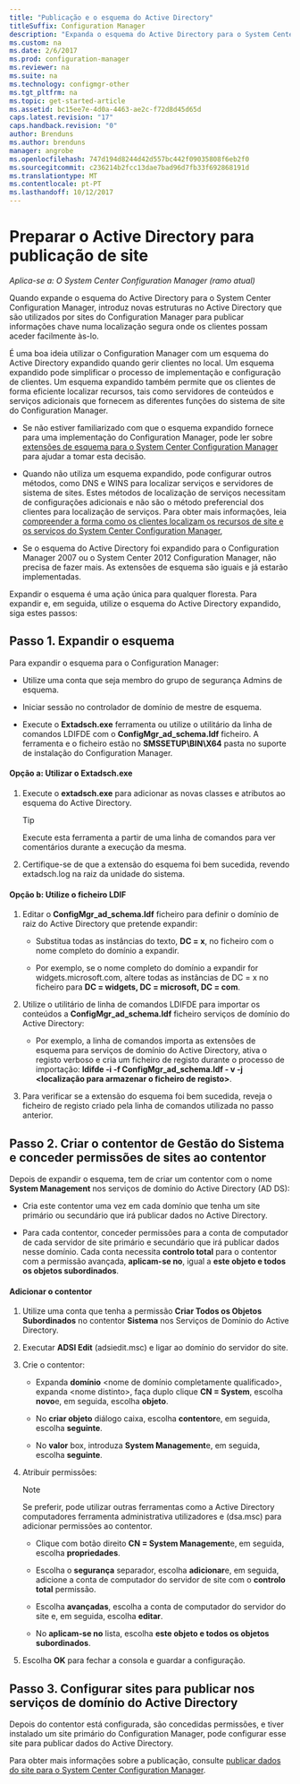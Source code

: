 ```yaml
---
title: "Publicação e o esquema do Active Directory"
titleSuffix: Configuration Manager
description: "Expanda o esquema do Active Directory para o System Center Configuration Manager, para simplificar o processo de implementação e configuração de clientes."
ms.custom: na
ms.date: 2/6/2017
ms.prod: configuration-manager
ms.reviewer: na
ms.suite: na
ms.technology: configmgr-other
ms.tgt_pltfrm: na
ms.topic: get-started-article
ms.assetid: bc15ee7e-4d0a-4463-ae2c-f72d8d45d65d
caps.latest.revision: "17"
caps.handback.revision: "0"
author: Brenduns
ms.author: brenduns
manager: angrobe
ms.openlocfilehash: 747d194d8244d42d557bc442f09035808f6eb2f0
ms.sourcegitcommit: c236214b2fcc13dae7bad96d7fb33f692868191d
ms.translationtype: MT
ms.contentlocale: pt-PT
ms.lasthandoff: 10/12/2017
---
```

# <a name="prepare-active-directory-for-site-publishing"></a>Preparar o Active Directory para publicação de site

*Aplica-se a: O System Center Configuration Manager (ramo atual)*

Quando expande o esquema do Active Directory para o System Center Configuration Manager, introduz novas estruturas no Active Directory que são utilizados por sites do Configuration Manager para publicar informações chave numa localização segura onde os clientes possam aceder facilmente às-lo.  

É uma boa ideia utilizar o Configuration Manager com um esquema do Active Directory expandido quando gerir clientes no local. Um esquema expandido pode simplificar o processo de implementação e configuração de clientes. Um esquema expandido também permite que os clientes de forma eficiente localizar recursos, tais como servidores de conteúdos e serviços adicionais que fornecem as diferentes funções do sistema de site do Configuration Manager.  

-   Se não estiver familiarizado com que o esquema expandido fornece para uma implementação do Configuration Manager, pode ler sobre [extensões de esquema para o System Center Configuration Manager](../../../core/plan-design/network/schema-extensions.md) para ajudar a tomar esta decisão.  

-   Quando não utiliza um esquema expandido, pode configurar outros métodos, como DNS e WINS para localizar serviços e servidores de sistema de sites. Estes métodos de localização de serviços necessitam de configurações adicionais e não são o método preferencial dos clientes para localização de serviços. Para obter mais informações, leia [compreender a forma como os clientes localizam os recursos de site e os serviços do System Center Configuration Manager](../../../core/plan-design/hierarchy/understand-how-clients-find-site-resources-and-services.md),  

-   Se o esquema do Active Directory foi expandido para o Configuration Manager 2007 ou o System Center 2012 Configuration Manager, não precisa de fazer mais. As extensões de esquema são iguais e já estarão implementadas.  

Expandir o esquema é uma ação única para qualquer floresta. Para expandir e, em seguida, utilize o esquema do Active Directory expandido, siga estes passos:  

## <a name="step-1-extend-the-schema"></a>Passo 1. Expandir o esquema  
Para expandir o esquema para o Configuration Manager:  

-   Utilize uma conta que seja membro do grupo de segurança Admins de esquema.  

-   Iniciar sessão no controlador de domínio de mestre de esquema.  

-   Execute o **Extadsch.exe** ferramenta ou utilize o utilitário da linha de comandos LDIFDE com o **ConfigMgr_ad_schema.ldf** ficheiro. A ferramenta e o ficheiro estão no **SMSSETUP\BIN\X64** pasta no suporte de instalação do Configuration Manager.  

#### <a name="option-a-use-extadschexe"></a>Opção a: Utilizar o Extadsch.exe  

1.  Execute o **extadsch.exe** para adicionar as novas classes e atributos ao esquema do Active Directory.  

    > [!TIP]  
    >  Execute esta ferramenta a partir de uma linha de comandos para ver comentários durante a execução da mesma.  

2.  Certifique-se de que a extensão do esquema foi bem sucedida, revendo extadsch.log na raiz da unidade do sistema.  

#### <a name="option-b-use-the-ldif-file"></a>Opção b: Utilize o ficheiro LDIF  

1.  Editar o **ConfigMgr_ad_schema.ldf** ficheiro para definir o domínio de raiz do Active Directory que pretende expandir:  

    -   Substitua todas as instâncias do texto, **DC = x**, no ficheiro com o nome completo do domínio a expandir.  

    -   Por exemplo, se o nome completo do domínio a expandir for widgets.microsoft.com, altere todas as instâncias de DC = x no ficheiro para **DC = widgets, DC = microsoft, DC = com**.  

2.  Utilize o utilitário de linha de comandos LDIFDE para importar os conteúdos a **ConfigMgr_ad_schema.ldf** ficheiro serviços de domínio do Active Directory:  

    -   Por exemplo, a linha de comandos importa as extensões de esquema para serviços de domínio do Active Directory, ativa o registo verboso e cria um ficheiro de registo durante o processo de importação: **ldifde -i -f ConfigMgr_ad_schema.ldf - v -j &lt;localização para armazenar o ficheiro de registo\>**.  

3.  Para verificar se a extensão do esquema foi bem sucedida, reveja o ficheiro de registo criado pela linha de comandos utilizada no passo anterior.  

## <a name="step-2--create-the-system-management-container-and-grant-sites-permissions-to-the-container"></a>Passo 2.  Criar o contentor de Gestão do Sistema e conceder permissões de sites ao contentor  
 Depois de expandir o esquema, tem de criar um contentor com o nome **System Management** nos serviços de domínio do Active Directory (AD DS):  

-   Cria este contentor uma vez em cada domínio que tenha um site primário ou secundário que irá publicar dados no Active Directory.  

-   Para cada contentor, conceder permissões para a conta de computador de cada servidor de site primário e secundário que irá publicar dados nesse domínio. Cada conta necessita **controlo total** para o contentor com a permissão avançada, **aplicam-se no**, igual a **este objeto e todos os objetos subordinados**.  

#### <a name="to-add-the-container"></a>Adicionar o contentor  

1.  Utilize uma conta que tenha a permissão **Criar Todos os Objetos Subordinados** no contentor **Sistema** nos Serviços de Domínio do Active Directory.  

2.  Executar **ADSI Edit** (adsiedit.msc) e ligar ao domínio do servidor do site.  

3.  Crie o contentor:  

    -   Expanda **domínio** &lt;nome de domínio completamente qualificado\>, expanda &lt;nome distinto\>, faça duplo clique **CN = System**, escolha **novo**e, em seguida, escolha **objeto**.  

    -   No **criar objeto** diálogo caixa, escolha **contentor**e, em seguida, escolha **seguinte**.  

    -   No **valor** box, introduza **System Management**e, em seguida, escolha **seguinte**.  

4.  Atribuir permissões:  

    > [!NOTE]  
    >  Se preferir, pode utilizar outras ferramentas como a Active Directory computadores ferramenta administrativa utilizadores e (dsa.msc) para adicionar permissões ao contentor.  

    -   Clique com botão direito **CN = System Management**e, em seguida, escolha **propriedades**.  

    -   Escolha o **segurança** separador, escolha **adicionar**e, em seguida, adicione a conta de computador do servidor de site com o **controlo total** permissão.  

    -   Escolha **avançadas**, escolha a conta de computador do servidor do site e, em seguida, escolha **editar**.  

    -   No **aplicam-se no** lista, escolha **este objeto e todos os objetos subordinados**.  

5.  Escolha **OK** para fechar a consola e guardar a configuração.  

## <a name="step-3-set-up-sites-to-publish-to-active-directory-domain-services"></a>Passo 3. Configurar sites para publicar nos serviços de domínio do Active Directory  
 Depois do contentor está configurada, são concedidas permissões, e tiver instalado um site primário do Configuration Manager, pode configurar esse site para publicar dados do Active Directory.  

 Para obter mais informações sobre a publicação, consulte [publicar dados do site para o System Center Configuration Manager](../../../core/servers/deploy/configure/publish-site-data.md).  
